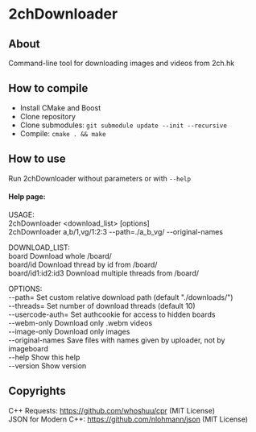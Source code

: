 # 2chDownloader  
## About  
Command-line tool for downloading images and videos from 2ch.hk  

## How to compile  
* Install CMake and Boost  
* Clone repository  
* Clone submodules: `git submodule update --init --recursive`  
* Compile: `cmake . && make`  

## How to use  
Run 2chDownloader without parameters or with `--help`  

#### Help page:  
USAGE:  
	2chDownloader <download_list> [options]  
	2chDownloader a,b/1,vg/1:2:3 --path=./a_b_vg/ --original-names  
  
DOWNLOAD_LIST:  
	board                   Download whole /board/  
	board/id                Download thread by id from /board/  
	board/id1:id2:id3       Download multiple threads from /board/  
  
OPTIONS:  
	--path=<path>           Set custom relative download path (default "./downloads/")  
	--threads=<num>         Set number of download threads (default 10)  
	--usercode-auth=<token> Set authcookie for access to hidden boards  
	--webm-only             Download only .webm videos  
	--image-only            Download only images  
	--original-names        Save files with names given by uploader, not by imageboard  
	--help                  Show this help  
	--version               Show version  

## Copyrights  
C++ Requests: https://github.com/whoshuu/cpr (MIT License)  
JSON for Modern C++: https://github.com/nlohmann/json (MIT License)  
